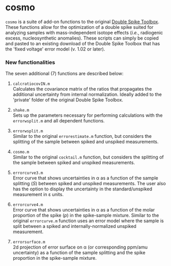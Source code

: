 # cosmo

`cosmo` is a suite of add-on functions to the original <a href="">Double Spike Toolbox</a>. These functions allow for the optimization of a double spike suited for analyzing samples with mass-independent isotope effects (<i>i.e.</i>, radiogenic excess, nucleosynthetic anomalies). These scripts can simply be copied and pasted to an existing download of the Double Spike Toolbox that has the 'fixed voltage' error model (v. 1.02 or later). 

### New functionalities
The seven additional (7) functions are described below:

1. `calcratiocovIN.m`<br>
Calculates the covariance matrix of the ratios that propagates the additional uncertainty from internal normalization. Ideally added to the 'private' folder of the original Double Spike Toolbox. 

2. `shake.m`<br>
Sets up the parameters necessary for performing calculations with the `errorwsplit.m` and all dependent functions.

3. `errorwsplit.m`<br>
Similar to the original `errorestimate.m` function, but considers the splitting of the sample between spiked and unspiked measurements.

4. `cosmo.m`<br>
Similar to the original `cocktail.m` function, but considers the splitting of the sample between spiked and unspiked measurements.

5. `errorcurve3.m`<br>
Error curve that shows uncertainties in &#945; as a function of the sample splitting (<i>S</i>) between spiked and unspiked measurements. The user also has the option to display the uncertainty in the standard/unspiked measurement in &#949; units.

6. `errorcurve4.m`<br>
Error curve that shows uncertainties in &#945; as a function of the molar proportion of the spike (<i>p</i>) in the spike-sample mixture. Similar to the original `errorcurve.m` function uses an error model where the sample is split between a spiked and internally-normalized unspiked measurement. 

7. `errorsurface.m`<br>
2d projection of error surface on &#945; (or corresponding ppm/amu uncertainty) as a function of the sample splitting and the spike proportion in the spike-sample mixture. 
